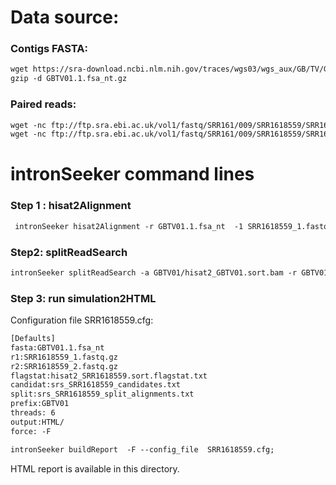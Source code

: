 Data source:
============

### Contigs FASTA: 

```diff
wget https://sra-download.ncbi.nlm.nih.gov/traces/wgs03/wgs_aux/GB/TV/GBTV01/GBTV01.1.fsa_nt.gz
gzip -d GBTV01.1.fsa_nt.gz
```

### Paired reads:

```diff
wget -nc ftp://ftp.sra.ebi.ac.uk/vol1/fastq/SRR161/009/SRR1618559/SRR1618559_2.fastq.gz
wget -nc ftp://ftp.sra.ebi.ac.uk/vol1/fastq/SRR161/009/SRR1618559/SRR1618559_1.fastq.gz
```

intronSeeker command lines
============================

### Step 1 : hisat2Alignment

```diff
 intronSeeker hisat2Alignment -r GBTV01.1.fsa_nt  -1 SRR1618559_1.fastq.gz -2 SRR1618559_2.fastq.gz --prefix GBTV01  -o GBTV01 -t 12
```

### Step2: splitReadSearch

```diff
intronSeeker splitReadSearch -a GBTV01/hisat2_GBTV01.sort.bam -r GBTV01.1.fsa_nt --prefix GBTV01 --output splitReadSearch_GBTV01
```

### Step 3: run simulation2HTML

Configuration file SRR1618559.cfg:

```diff
[Defaults]
fasta:GBTV01.1.fsa_nt
r1:SRR1618559_1.fastq.gz
r2:SRR1618559_2.fastq.gz
flagstat:hisat2_SRR1618559.sort.flagstat.txt
candidat:srs_SRR1618559_candidates.txt
split:srs_SRR1618559_split_alignments.txt
prefix:GBTV01
threads: 6                
output:HTML/
force: -F
```


```diff
intronSeeker buildReport  -F --config_file  SRR1618559.cfg;

```

HTML report is available in this directory.
